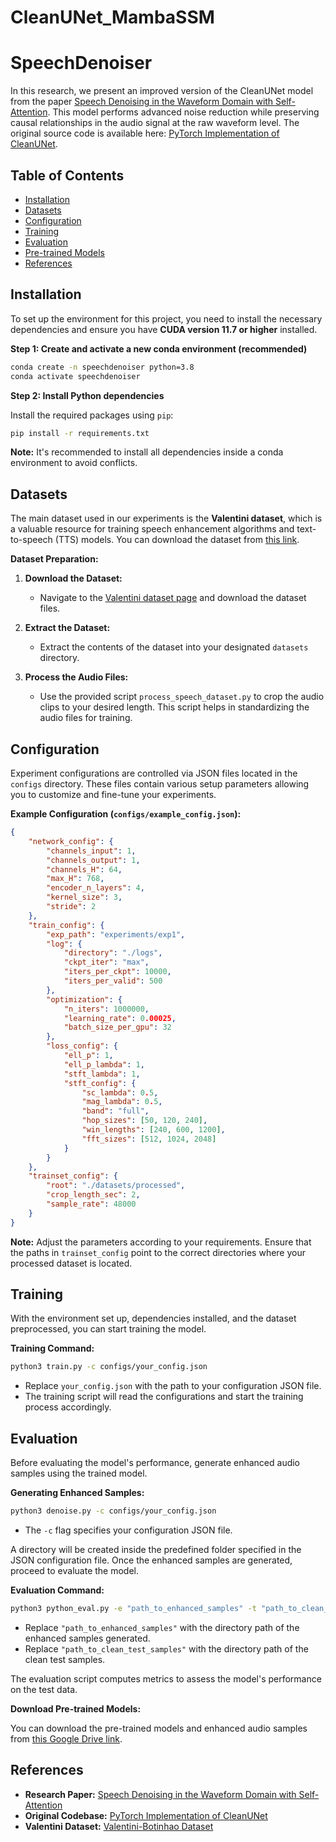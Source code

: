 # CleanUNet_MambaSSM
# SpeechDenoiser

In this research, we present an improved version of the CleanUNet model from the paper [Speech Denoising in the Waveform Domain with Self-Attention](https://arxiv.org/abs/2202.07790). This model performs advanced noise reduction while preserving causal relationships in the audio signal at the raw waveform level. The original source code is available here: [PyTorch Implementation of CleanUNet](https://github.com/NVIDIA/CleanUNet).

## Table of Contents

- [Installation](#installation)
- [Datasets](#datasets)
- [Configuration](#configuration)
- [Training](#training)
- [Evaluation](#evaluation)
- [Pre-trained Models](#pre-trained-models)
- [References](#references)

## Installation

To set up the environment for this project, you need to install the necessary dependencies and ensure you have **CUDA version 11.7 or higher** installed.

**Step 1: Create and activate a new conda environment (recommended)**

```bash
conda create -n speechdenoiser python=3.8
conda activate speechdenoiser
```

**Step 2: Install Python dependencies**

Install the required packages using `pip`:

```bash
pip install -r requirements.txt
```

**Note:** It's recommended to install all dependencies inside a conda environment to avoid conflicts.

## Datasets

The main dataset used in our experiments is the **Valentini dataset**, which is a valuable resource for training speech enhancement algorithms and text-to-speech (TTS) models. You can download the dataset from [this link](https://datashare.ed.ac.uk/handle/10283/2791).

**Dataset Preparation:**

1. **Download the Dataset:**

    - Navigate to the [Valentini dataset page](https://datashare.ed.ac.uk/handle/10283/2791) and download the dataset files.

2. **Extract the Dataset:**

    - Extract the contents of the dataset into your designated `datasets` directory.

3. **Process the Audio Files:**

    - Use the provided script `process_speech_dataset.py` to crop the audio clips to your desired length. This script helps in standardizing the audio files for training.

## Configuration

Experiment configurations are controlled via JSON files located in the `configs` directory. These files contain various setup parameters allowing you to customize and fine-tune your experiments.

**Example Configuration (`configs/example_config.json`):**

```json
{
    "network_config": {
        "channels_input": 1,
        "channels_output": 1,
        "channels_H": 64,
        "max_H": 768,
        "encoder_n_layers": 4,
        "kernel_size": 3,
        "stride": 2
    },
    "train_config": {
        "exp_path": "experiments/exp1",
        "log": {
            "directory": "./logs",
            "ckpt_iter": "max",
            "iters_per_ckpt": 10000,
            "iters_per_valid": 500
        },
        "optimization": {
            "n_iters": 1000000,
            "learning_rate": 0.00025,
            "batch_size_per_gpu": 32
        },
        "loss_config": {
            "ell_p": 1,
            "ell_p_lambda": 1,
            "stft_lambda": 1,
            "stft_config": {
                "sc_lambda": 0.5,
                "mag_lambda": 0.5,
                "band": "full",
                "hop_sizes": [50, 120, 240],
                "win_lengths": [240, 600, 1200],
                "fft_sizes": [512, 1024, 2048]
            }
        }
    },
    "trainset_config": {
        "root": "./datasets/processed",
        "crop_length_sec": 2,
        "sample_rate": 48000
    }
}
```

**Note:** Adjust the parameters according to your requirements. Ensure that the paths in `trainset_config` point to the correct directories where your processed dataset is located.

## Training

With the environment set up, dependencies installed, and the dataset preprocessed, you can start training the model.

**Training Command:**

```bash
python3 train.py -c configs/your_config.json
```

- Replace `your_config.json` with the path to your configuration JSON file.
- The training script will read the configurations and start the training process accordingly.


## Evaluation

Before evaluating the model's performance, generate enhanced audio samples using the trained model.

**Generating Enhanced Samples:**

```bash
python3 denoise.py -c configs/your_config.json 
```

- The `-c` flag specifies your configuration JSON file.

A directory will be created inside the predefined folder specified in the JSON configuration file. Once the enhanced samples are generated, proceed to evaluate the model.

**Evaluation Command:**

```bash
python3 python_eval.py -e "path_to_enhanced_samples" -t "path_to_clean_test_samples"
```

- Replace `"path_to_enhanced_samples"` with the directory path of the enhanced samples generated.
- Replace `"path_to_clean_test_samples"` with the directory path of the clean test samples.

The evaluation script computes metrics to assess the model's performance on the test data.



**Download Pre-trained Models:**

You can download the pre-trained models and enhanced audio samples from [this Google Drive link](https://drive.google.com/drive/folders/10uQAdmaRtwYJNMIXe0_WV3GHGIcRbadu?usp=sharing).


## References

- **Research Paper:** [Speech Denoising in the Waveform Domain with Self-Attention](https://arxiv.org/abs/2202.07790)
- **Original Codebase:** [PyTorch Implementation of CleanUNet](https://github.com/NVIDIA/CleanUNet)
- **Valentini Dataset:** [Valentini-Botinhao Dataset](https://datashare.ed.ac.uk/handle/10283/2791)

